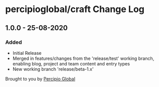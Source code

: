 # percipioglobal/craft Change Log

## 1.0.0 - 25-08-2020

### Added
- Initial Release
- Merged in features/changes from the 'release/test' working branch, enabling blog, project and team content and entry types
- New working branch 'release/beta-1.x'

Brought to you by [Percipio Global](https://percipio.london/)